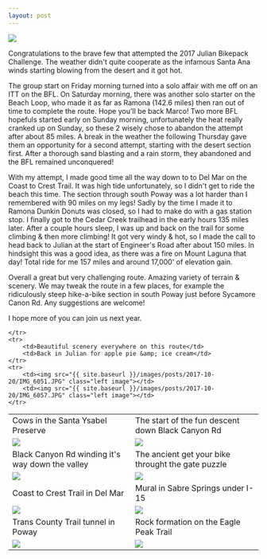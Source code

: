 ```yaml
---
layout: post
---
```

<img src="{{ site.baseurl }}/images/posts/2017-10-20/IMG_6025.JPG" class="fit image">

Congratulations to the brave few that attempted the 2017 Julian Bikepack Challenge. The weather didn't quite cooperate as the infamous Santa Ana winds starting blowing from the desert and it got hot.

The group start on Friday morning turned into a solo affair with me off on an ITT on the BFL. On Saturday morning, there was another solo starter on the Beach Loop, who made it as far as Ramona (142.6 miles) then ran out of time to complete the route. Hope you'll be back Marco! Two more BFL hopefuls started early on Sunday morning, unfortunately the heat really cranked up on Sunday, so these 2 wisely chose to abandon the attempt after about 85 miles. A break in the weather the following Thursday gave them an opportunity for a second attempt, starting with the desert section first. After a thorough sand blasting and a rain storm, they abandoned and the BFL remained unconquered! 

With my attempt, I made good time all the way down to to Del Mar on the Coast to Crest Trail. It was high tide unfortunately, so I didn't get to ride the beach this time. The section through south Poway was a lot harder than I remembered with 90 miles on my legs! Sadly by the time I made it to Ramona Dunkin Donuts was closed, so I had to make do with a gas station stop. I finally got to the Cedar Creek trailhead in the early hours 135 miles later. After a couple hours sleep, I was up and back on the trail for some climbing & then more climbing! It got very windy & hot, so I made the call to head back to Julian at the start of Engineer's Road after about 150 miles. In hindsight this was a good idea, as there was a fire on Mount Laguna that day! Total ride for me 157 miles and around 17,000' of elevation gain.

Overall a great but very challenging route. Amazing variety of terrain & scenery. We may tweak the route in a few places, for example the ridiculously steep hike-a-bike section in south Poway just before Sycamore Canon Rd. Any suggestions are welcome!

I hope more of you can join us next year.


<table>
	<tr>
		<td>Cows in the Santa Ysabel Preserve</td>
		<td>The start of the fun descent down Black Canyon Rd</td>
	</tr>
	<tr>
		<td><img src="{{ site.baseurl }}/images/posts/2017-10-20/IMG_6023.JPG" class="left image"></td>
		<td><img src="{{ site.baseurl }}/images/posts/2017-10-20/IMG_6027.JPG" class="left image"></td>
	</tr>
	<tr>
		<td>Black Canyon Rd winding it's way down the valley</td>
		<td>The ancient get your bike throught the gate puzzle</td>
	</tr>
	<tr>
		<td><img src="{{ site.baseurl }}/images/posts/2017-10-20/IMG_6029.JPG" class="left image"></td>
		<td><img src="{{ site.baseurl }}/images/posts/2017-10-20/IMG_6033.JPG" class="left image"></td>
	</tr>
	<tr>
		<td>Coast to Crest Trail in Del Mar</td>
		<td>Mural in Sabre Springs under I-15</td>
	</tr>
	<tr>
		<td><img src="{{ site.baseurl }}/images/posts/2017-10-20/IMG_6035.JPG" class="left image"></td>
		<td><img src="{{ site.baseurl }}/images/posts/2017-10-20/IMG_6037.JPG" class="left image"></td>
	</tr>
	<tr>
		<td>Trans County Trail tunnel in Poway</td>
		<td>Rock formation on the Eagle Peak Trail</td>
	</tr>
	<tr>
		<td><img src="{{ site.baseurl }}/images/posts/2017-10-20/IMG_6041.JPG" class="left image"></td>
		<td><img src="{{ site.baseurl }}/images/posts/2017-10-20/IMG_6046.JPG" class="left image"></td>

	</tr>
	<tr>
		<td>Beautiful scenery everywhere on this route</td>
		<td>Back in Julian for apple pie &amp; ice cream</td>
	</tr>
	<tr>
		<td><img src="{{ site.baseurl }}/images/posts/2017-10-20/IMG_6051.JPG" class="left image"></td>
		<td><img src="{{ site.baseurl }}/images/posts/2017-10-20/IMG_6057.JPG" class="left image"></td>
	</tr>
</table>
